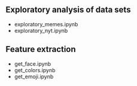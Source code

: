## Exploratory analysis of data sets
- exploratory_memes.ipynb
- exploratory_nyt.ipynb

## Feature extraction
- get_face.ipynb
- get_colors.ipynb
- get_emoji.ipynb
